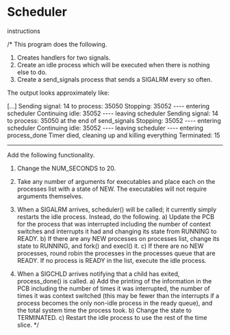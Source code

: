 # Scheduler

instructions 

/*
This program does the following.
1) Creates handlers for two signals.
2) Create an idle process which will be executed when there is nothing
   else to do.
3) Create a send_signals process that sends a SIGALRM every so often.

The output looks approximately like:

[...]
Sending signal:  14 to process: 35050
Stopping: 35052
---- entering scheduler
Continuing idle: 35052
---- leaving scheduler
Sending signal:  14 to process: 35050
at the end of send_signals
Stopping: 35052
---- entering scheduler
Continuing idle: 35052
---- leaving scheduler
---- entering process_done
Timer died, cleaning up and killing everything
Terminated: 15

---------------------------------------------------------------------------
Add the following functionality.
1) Change the NUM_SECONDS to 20.

2) Take any number of arguments for executables and place each on the
   processes list with a state of NEW. The executables will not require
   arguments themselves.

3) When a SIGALRM arrives, scheduler() will be called; it currently simply
   restarts the idle process. Instead, do the following.
   a) Update the PCB for the process that was interrupted including the
      number of context switches and interrupts it had and changing its
      state from RUNNING to READY.
   b) If there are any NEW processes on processes list, change its state to
      RUNNING, and fork() and execl() it.
   c) If there are no NEW processes, round robin the processes in the
      processes queue that are READY. If no process is READY in the
      list, execute the idle process.

4) When a SIGCHLD arrives notifying that a child has exited, process_done() is
   called.
   a) Add the printing of the information in the PCB including the number
      of times it was interrupted, the number of times it was context
      switched (this may be fewer than the interrupts if a process
      becomes the only non-idle process in the ready queue), and the total
      system time the process took.
   b) Change the state to TERMINATED.
   c) Restart the idle process to use the rest of the time slice.
*/

